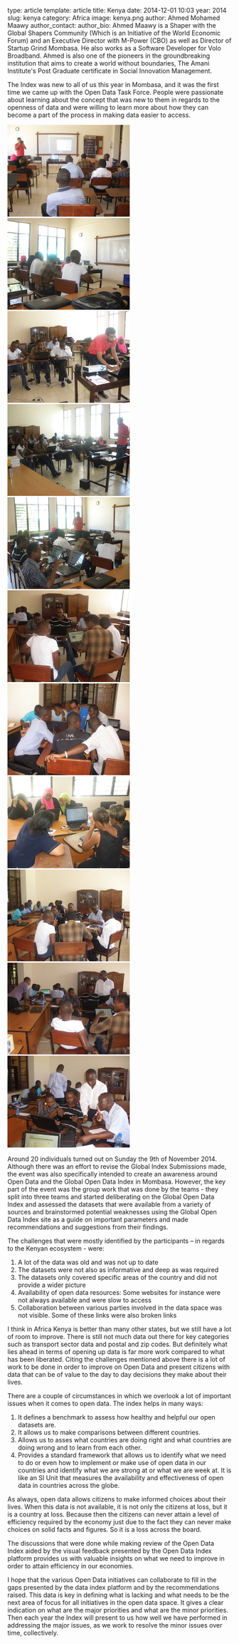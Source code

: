 type: article
template: article
title: Kenya
date: 2014-12-01 10:03
year: 2014
slug: kenya
category: Africa
image: kenya.png
author: Ahmed Mohamed Maawy
author_contact:
author_bio: Ahmed Maawy is a Shaper with the Global Shapers Community (Which is an Initiative of the World Economic Forum) and an Executive Director with M-Power (CBO) as well as Director of Startup Grind Mombasa. He also works as a Software Developer for Volo Broadband. Ahmed is also one of the pioneers in the groundbreaking institution that aims to create a world without boundaries, The Amani Institute's Post Graduate certificate in Social Innovation Management.

The Index was new to all of us this year in Mombasa, and it was the first time we came up with the Open Data Task Force. People were passionate about learning about the concept that was new to them in regards to the openness of data and were willing to learn more about how they can become a part of the process in making data easier to access.

![alt text](static/images/stories/2014/kenya_1.jpg "Open Data Task Force")
![alt text](static/images/stories/2014/kenya_2.jpg "Open Data Task Force")
![alt text](static/images/stories/2014/kenya_3.jpg "Open Data Task Force")
![alt text](static/images/stories/2014/kenya_4.jpg "Open Data Task Force")
![alt text](static/images/stories/2014/kenya_5.jpg "Open Data Task Force")
![alt text](static/images/stories/2014/kenya_6.jpg "Open Data Task Force")
![alt text](static/images/stories/2014/kenya_7.jpg "Open Data Task Force")
![alt text](static/images/stories/2014/kenya_8.jpg "Open Data Task Force")
![alt text](static/images/stories/2014/kenya_9.jpg "Open Data Task Force")
![alt text](static/images/stories/2014/kenya_10.jpg "Open Data Task Force")
![alt text](static/images/stories/2014/kenya_11.jpg "Open Data Task Force")

Around 20 individuals turned out on Sunday the 9th of November 2014. Although there was an effort to revise the Global Index Submissions made, the event was also specifically intended to create an awareness around Open Data and the Global Open Data Index in Mombasa. However, the key part of the event was the group work that was done by the teams - they split into three teams and started deliberating on the Global Open Data Index and assessed the datasets that were available from a variety of sources and brainstormed potential weaknesses using the Global Open Data Index site as a guide on important parameters and made recommendations and suggestions from their findings.

The challenges that were mostly identified by the participants – in regards to the Kenyan
ecosystem - were:

1. A lot of the data was old and was not up to date
2. The datasets were not also as informative and deep as was required
3. The datasets only covered specific areas of the country and did not provide a wider
picture
4. Availability of open data resources: Some websites for instance were not always
available and were slow to access
5. Collaboration between various parties involved in the data space was not visible.
Some of these links were also broken links

I think in Africa Kenya is better than many other states, but we still have a lot of room to
improve. There is still not much data out there for key categories such as transport sector
data and postal and zip codes. But definitely what lies ahead in terms of opening up data is
far more work compared to what has been liberated. Citing the challenges mentioned above
there is a lot of work to be done in order to improve on Open Data and present citizens with
data that can be of value to the day to day decisions they make about their lives.

There are a couple of circumstances in which we overlook a lot of important issues when it
comes to open data. The index helps in many ways:

1. It defines a benchmark to assess how healthy and helpful our open datasets are.
2. It allows us to make comparisons between different countries.
3. Allows us to asses what countries are doing right and what countries are doing wrong
and to learn from each other.
4. Provides a standard framework that allows us to identify what we need to do or even
how to implement or make use of open data in our countries and identify what we are
strong at or what we are week at. It is like an SI Unit that measures the availability and
effectiveness of open data in countries across the globe.

As always, open data allows citizens to make informed choices about their lives. When this
data is not available, it is not only the citizens at loss, but it is a country at loss. Because then
the citizens can never attain a level of efficiency required by the economy just due to the fact
they can never make choices on solid facts and figures. So it is a loss across the board.

The discussions that were done while making review of the Open Data Index aided by the
visual feedback presented by the Open Data Index platform provides us with valuable insights
on what we need to improve in order to attain efficiency in our economies.

I hope that the various Open Data initiatives can collaborate to fill in the gaps presented by
the data index platform and by the recommendations raised. This data is key in defining
what is lacking and what needs to be the next area of focus for all initiatives in the open data
space. It gives a clear indication on what are the major priorities and what are the minor
priorities. Then each year the Index will present to us how well we have performed in
addressing the major issues, as we work to resolve the minor issues over time, collectively.

